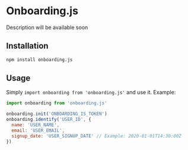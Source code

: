 # Onboarding.js
Description will be available soon

## Installation

```sh
npm install onboarding.js
```

## Usage

Simply `import onboarding from 'onboarding.js'` and use it. Example:

```js
import onboarding from 'onboarding.js'

onboarding.init('ONBOARDING_IS_TOKEN')
onboarding.identify('USER_ID', {
  name: 'USER_NAME',
  email: 'USER_EMAIL',
  signup_date: 'USER_SIGNUP_DATE' // Example: 2020-01-01T14:30:00Z
})
```
